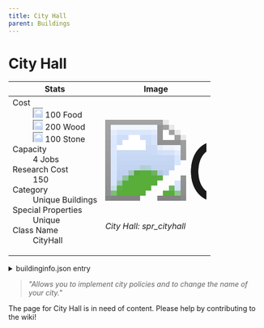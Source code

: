 ```yaml
---
title: City Hall
parent: Buildings
---
```

# City Hall

[//]: # (Pre-generated content)
<table><thead><tr><th>Stats</th><th>Image</th></tr></thead><tbody><tr><td><dl><dt>Cost</dt><dd><div class="resource-icon"><img style="object-position: -1009px -533px;" src="https://tfe2-wiki.github.io/assets/sprites.png"></div> 100 Food<br><div class="resource-icon"><img style="object-position: -637px -751px;" src="https://tfe2-wiki.github.io/assets/sprites.png"></div> 200 Wood<br><div class="resource-icon"><img style="object-position: -637px -737px;" src="https://tfe2-wiki.github.io/assets/sprites.png"></div> 100 Stone</dd><dt>Capacity</dt><dd>4 Jobs</dd><dt>Research Cost</dt><dd>150</dd><dt>Category</dt><dd>Unique Buildings</dd><dt>Special Properties</dt><dd>Unique</dd><dt>Class Name</dt><dd>CityHall</dd></dl></td><td><style>.building-image {width: 200px;height: 200px;overflow: hidden;position: relative;}.building-image img {image-rendering: pixelated;object-fit: none;transform: scale(10);transform-origin: left top;position: absolute;left: 0;top: 0;}.resource-image {width: 200px;height: 200px;overflow: hidden;position: relative;}.resource-image img {image-rendering: pixelated;object-fit: none;transform: scale(20);transform-origin: left top;position: absolute;left: 0;top: 0;}.building-icon {width: 20px;height: 20px;overflow: hidden;position: relative;display: inline-block;}.building-icon img {image-rendering: pixelated;object-fit: none;transform: scale(1);transform-origin: left top;position: absolute;left: 0;top: 0;}.resource-icon {width: 20px;height: 20px;overflow: hidden;position: relative;display: inline-block;}.resource-icon img {image-rendering: pixelated;object-fit: none;transform: scale(2);transform-origin: left top;position: absolute;left: 0;top: 0;}</style><div class="building-image"><img style="object-position: -286px -867px;" src="https://tfe2-wiki.github.io/assets/sprites.png" alt="City Hall Back"><img style="object-position: -264px -867px;" src="https://tfe2-wiki.github.io/assets/sprites.png" alt="City Hall"></div><i>City Hall: spr_cityhall</i></td></tr></tbody></table><details><summary>buildinginfo.json entry</summary>```json
	{
    "className": "CityHall",
    "food": 100,
    "wood": 200,
    "stone": 100,
    "machineParts": 0,
    "refinedMetal": 0,
    "computerChips": 0,
    "knowledge": 150,
    "category": "Unique Buildings",
    "unlockedByDefault": false,
    "specialInfo": [
        "Unique"
    ],
    "jobs": 4
}
	```</details><blockquote><i>"Allows you to implement city policies and to change the name of your city."</i></blockquote>

The page for City Hall is in need of content. Please help by contributing to the wiki!
